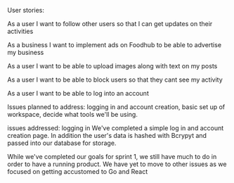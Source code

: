 User stories:


As a user I want to follow other users so that I can get updates on their activities

As a business I want to implement ads on Foodhub to be able to advertise my business

As a user I want to be able to upload images along with text on my posts

As a user I want to be able to block users so that they cant see my activity 

As a user I want to be able to log into an account


Issues planned to address: logging in and account creation, basic set up of workspace, decide what tools we'll be using.


issues addressed: logging in
We've completed a simple log in and account creation page.  In addition the user's data is hashed with Bcrypyt and passed into our database for storage.  


While we've completed our goals for sprint 1, we still have much to do in order to have a running product.  We have yet to move to other issues as we focused on getting accustomed to Go and React 
